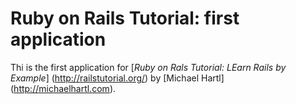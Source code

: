 # Ruby on Rails Tutorial: first application

Thi is the first application for [*Ruby on Rals Tutorial: LEarn Rails by Example*] (http://railstutorial.org/) by [Michael Hartl] (http://michaelhartl.com).